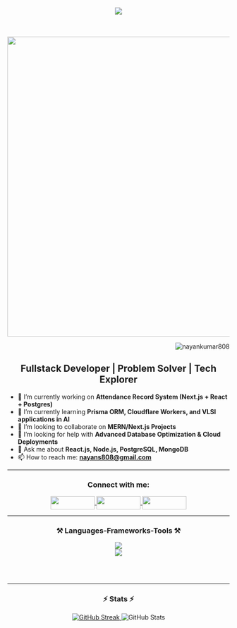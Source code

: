 <h1 align="center">
    <img src="https://readme-typing-svg.herokuapp.com/?font=Righteous&size=35&center=true&vCenter=true&width=500&height=70&duration=4000&lines=Hi+👋,+I'm+Nayan+Kumar!;+A+Fullstack+Developer" />
</h1>

<br/>

<p align="right">
    <img src="https://i.pinimg.com/originals/54/e3/7d/54e37d8074ebcde1d96c77d7b2a7f310.gif" alt="Banner Image" width="856" height="680">
</p>

<p align="right"> 
    <img src="https://komarev.com/ghpvc/?username=nayankumar808&label=Profile%20views&color=0e75b6&style=flat" alt="nayankumar808" /> 
</p>

<h2 align="center">Fullstack Developer | Problem Solver | Tech Explorer</h2>

- 🔭 I’m currently working on **Attendance Record System (Next.js + React + Postgres)**  
- 🌱 I’m currently learning **Prisma ORM, Cloudflare Workers, and VLSI applications in AI**  
- 👯 I’m looking to collaborate on **MERN/Next.js Projects**  
- 🤝 I’m looking for help with **Advanced Database Optimization & Cloud Deployments**  
- 💬 Ask me about **React.js, Node.js, PostgreSQL, MongoDB**  
- 📫 How to reach me: **nayans808@gmail.com**

---

<div align="center">
  <h3>Connect with me:</h3>
  
  <p align="center">
    <!-- LinkedIn -->
    <a href="https://www.linkedin.com/in/nayan-kumar8/" target="_blank">
      <img align="center" src="https://img.shields.io/badge/LinkedIn-0060B1?style=for-the-badge&logo=linkedin&logoColor=white" height="30" width="100" />
    </a>
    <!-- GitHub -->
    <a href="https://github.com/nayankumar808" target="_blank">
      <img align="center" src="https://img.shields.io/badge/GitHub-171515?style=for-the-badge&logo=github&logoColor=white" height="30" width="100" />
    </a>
    <!-- Gmail -->
    <a href="mailto:nayans808@gmail.com">
      <img align="center" src="https://img.shields.io/badge/Gmail-D14836?style=for-the-badge&logo=gmail&logoColor=white" height="30" width="100" />
    </a>
  </p>
</div>

---

<h3 align="center">⚒️ Languages-Frameworks-Tools ⚒️</h3>
<div align="center">
    <img src="https://skillicons.dev/icons?i=react,nextjs,nodejs,express,postgres,mongodb,prisma,tailwind,typescript,javascript,html,css,git" /><br>
    <img src="https://skillicons.dev/icons?i=vscode,postman,github,arduino,c,cpp" />
</div>

<br/><br/>
<hr/>

<h3 align="center">⚡ Stats ⚡</h3>
<div align="center">
  <a href="https://git.io/streak-stats">
    <img src="https://github-readme-streak-stats.herokuapp.com/?user=nayankumar808&theme=react&card_width=390" alt="GitHub Streak" />
  </a>
  <img src="https://github-readme-stats.vercel.app/api?username=nayankumar808&theme=react&card_width=390&rank_icon=github&border_radius=10" alt="GitHub Stats" />
  <br/>
</div>
